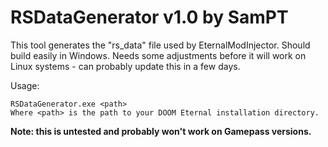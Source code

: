 # RSDataGenerator v1.0 by SamPT

This tool generates the "rs_data" file used by EternalModInjector. Should build easily in Windows. Needs some adjustments before it will work on Linux systems - can probably update this in a few days.

Usage:
```
RSDataGenerator.exe <path>
Where <path> is the path to your DOOM Eternal installation directory.
```
**Note: this is untested and probably won't work on Gamepass versions.**
